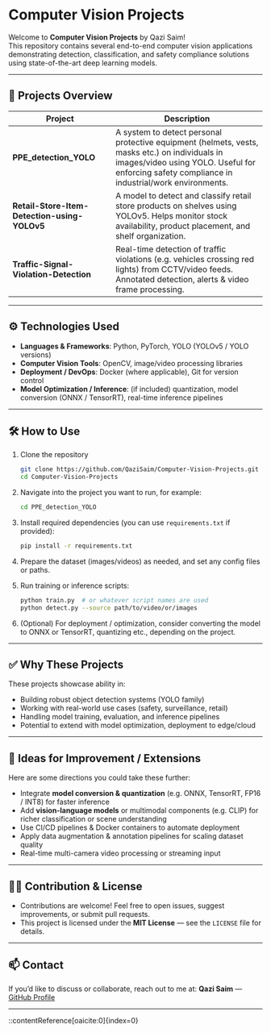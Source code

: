 # Computer Vision Projects

Welcome to **Computer Vision Projects** by Qazi Saim!  
This repository contains several end-to-end computer vision applications demonstrating detection, classification, and safety compliance solutions using state-of-the-art deep learning models.

---

## 📁 Projects Overview

| Project | Description |
|---|---|
| **PPE_detection_YOLO** | A system to detect personal protective equipment (helmets, vests, masks etc.) on individuals in images/video using YOLO. Useful for enforcing safety compliance in industrial/work environments. |
| **Retail-Store-Item-Detection-using-YOLOv5** | A model to detect and classify retail store products on shelves using YOLOv5. Helps monitor stock availability, product placement, and shelf organization. |
| **Traffic-Signal-Violation-Detection** | Real-time detection of traffic violations (e.g. vehicles crossing red lights) from CCTV/video feeds. Annotated detection, alerts & video frame processing. |

---

## ⚙️ Technologies Used

- **Languages & Frameworks**: Python, PyTorch, YOLO (YOLOv5 / YOLO versions)
- **Computer Vision Tools**: OpenCV, image/video processing libraries
- **Deployment / DevOps**: Docker (where applicable), Git for version control
- **Model Optimization / Inference**: (if included) quantization, model conversion (ONNX / TensorRT), real-time inference pipelines

---

## 🛠 How to Use

1. Clone the repository  
   ```bash
   git clone https://github.com/QaziSaim/Computer-Vision-Projects.git
   cd Computer-Vision-Projects

2. Navigate into the project you want to run, for example:

   ```bash
   cd PPE_detection_YOLO
   ```

3. Install required dependencies (you can use `requirements.txt` if provided):

   ```bash
   pip install -r requirements.txt
   ```

4. Prepare the dataset (images/videos) as needed, and set any config files or paths.

5. Run training or inference scripts:

   ```bash
   python train.py  # or whatever script names are used
   python detect.py --source path/to/video/or/images
   ```

6. (Optional) For deployment / optimization, consider converting the model to ONNX or TensorRT, quantizing etc., depending on the project.

---

## ✅ Why These Projects

These projects showcase ability in:

* Building robust object detection systems (YOLO family)
* Working with real-world use cases (safety, surveillance, retail)
* Handling model training, evaluation, and inference pipelines
* Potential to extend with model optimization, deployment to edge/cloud

---

## 🚀 Ideas for Improvement / Extensions

Here are some directions you could take these further:

* Integrate **model conversion & quantization** (e.g. ONNX, TensorRT, FP16 / INT8) for faster inference
* Add **vision-language models** or multimodal components (e.g. CLIP) for richer classification or scene understanding
* Use CI/CD pipelines & Docker containers to automate deployment
* Apply data augmentation & annotation pipelines for scaling dataset quality
* Real-time multi-camera video processing or streaming input

---

## 🧑‍💻 Contribution & License

* Contributions are welcome! Feel free to open issues, suggest improvements, or submit pull requests.
* This project is licensed under the **MIT License** — see the `LICENSE` file for details.

---

## 📫 Contact

If you’d like to discuss or collaborate, reach out to me at:
**Qazi Saim** — [GitHub Profile](https://github.com/QaziSaim)

---

::contentReference[oaicite:0]{index=0}
```
